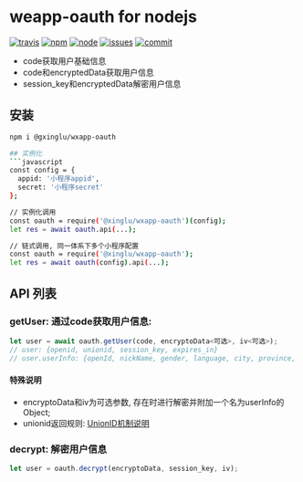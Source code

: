 # weapp-oauth for nodejs
[![travis][travis]][travis-u] [![npm][npm]][npm-u] [![node][node]][node-u] [![issues][issues]][issues-u] [![commit][commit]][commit-u]

- code获取用户基础信息
- code和encryptedData获取用户信息
- session_key和encryptedData解密用户信息

## 安装
```Bash
npm i @gxinglu/wxapp-oauth

## 实例化
```javascript
const config = {
  appid: '小程序appid',
  secret: '小程序secret'
};

// 实例化调用
const oauth = require('@xinglu/wxapp-oauth')(config);
let res = await oauth.api(...);

// 链式调用, 同一体系下多个小程序配置
const oauth = require('@xinglu/wxapp-oauth');
let res = await oauth(config).api(...);
```

## API 列表
### getUser: 通过code获取用户信息:
```javascript
let user = await oauth.getUser(code, encryptoData<可选>, iv<可选>);
// user: {openid, unionid, session_key, expires_in}
// user.userInfo: {openId, nickName, gender, language, city, province, country, avatarUrl, unionId, watermark}
```
#### 特殊说明
- encryptoData和iv为可选参数, 存在时进行解密并附加一个名为userInfo的Object;
- unionid返回规则: [UnionID机制说明](https://mp.weixin.qq.com/debug/wxadoc/dev/api/uinionID.html)

### decrypt: 解密用户信息
```javascript
let user = oauth.decrypt(encryptoData, session_key, iv);
```

[travis]: https://img.shields.io/travis/XL/wxapp-oauth.svg
[travis-u]: https://travis-ci.org/XL/wxapp-oauth

[npm]: https://img.shields.io/npm/v/wxapp-oauth.svg
[npm-u]: https://www.npmjs.com/package/wxapp-oauth

[node]: https://img.shields.io/node/v/wxapp-oauth.svg
[node-u]: https://nodejs.org/en/download/

[commit]: https://img.shields.io/github/last-commit/XL/wxapp-oauth.svg
[commit-u]: https://github.com/XL/wxapp-oauth/commits/master

[issues]: https://img.shields.io/github/issues/XL/wxapp-oauth.svg
[issues-u]: https://github.com/XL/wxapp-oauth/issues
